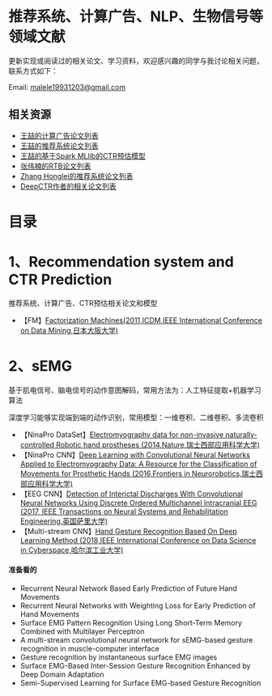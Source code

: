 # 推荐系统、计算广告、NLP、生物信号等领域文献

更新实现或阅读过的相关论文、学习资料，欢迎感兴趣的同学与我讨论相关问题，联系方式如下：

Email: malele19931203@gmail.com

## 相关资源

* [王喆的计算广告论文列表](https://github.com/wzhe06/Ad-papers)
* [王喆的推荐系统论文列表](https://github.com/wzhe06/Reco-papers)
* [王喆的基于Spark MLlib的CTR预估模型](https://github.com/wzhe06/CTRmodel)
* [张伟楠的RTB论文列表](https://github.com/wnzhang/rtb-papers)
* [Zhang Honglei的推荐系统论文列表](https://github.com/hongleizhang)
* [DeepCTR作者的相关论文列表](https://github.com/shenweichen/DeepCTR)

# 目录
# 1、Recommendation system and CTR Prediction 
推荐系统、计算广告、CTR预估相关论文和模型

* 【FM】[Factorization Machines(2011,ICDM,IEEE International Conference on Data Mining,日本大阪大学)](http://citeseerx.ist.psu.edu/viewdoc/download?doi=10.1.1.393.8529&rep=rep1&type=pdf)

# 2、sEMG
基于肌电信号、脑电信号的动作意图解码，常用方法为：人工特征提取+机器学习算法

深度学习能够实现端到端的动作识别，常用模型：一维卷积、二维卷积、多流卷积

* 【NinaPro DataSet】[Electromyography data for non-invasive naturally-controlled Robotic hand prostheses (2014,Nature,瑞士西部应用科学大学)](http://europepmc.org/backend/ptpmcrender.fcgi?accid=PMC4421935&blobtype=pdf)
* 【NinaPro CNN】[Deep Learning with Convolutional Neural Networks Applied to Electromyography Data: A Resource for the Classification of Movements for Prosthetic Hands (2016,Frontiers in Neurorobotics,瑞士西部应用科学大学)](http://europepmc.org/backend/ptpmcrender.fcgi?accid=PMC5013051&blobtype=pdf)
* 【EEG CNN】[Detection of Interictal Discharges With Convolutional Neural Networks Using Discrete Ordered Multichannel Intracranial EEG (2017, IEEE Transactions on Neural Systems and Rehabilitation Engineering,英国萨里大学)](http://epubs.surrey.ac.uk/842003/1/Detection%20of%20Interictal%20Discharges%20with%20Convolutional%20Neural%20Networks%20Using%20Discrete%20Ordered%20Multichannel%20Intracranial%20EEG.pdf)
* 【Multi-stream CNN】[Hand Gesture Recognition Based On Deep Learning Method (2018,IEEE International Conference on Data Science in Cyberspace,哈尔滨工业大学)](https://www.researchgate.net/publication/326502142_Hand_Gesture_Recognition_Based_on_Deep_Learning_Method)

#### 准备看的
* Recurrent Neural Network Based Early Prediction of Future Hand Movements
* Recurrent Neural Networks with Weighting Loss for Early Prediction of Hand Movements
* Surface EMG Pattern Recognition Using Long Short-Term Memory Combined with Multilayer Perceptron
* A multi-stream convolutional neural network for sEMG-based gesture recognition in muscle-computer interface
* Gesture recognition by instantaneous surface EMG images
* Surface EMG-Based Inter-Session Gesture Recognition Enhanced by Deep Domain Adaptation
* Semi-Supervised Learning for Surface EMG-based Gesture Recognition
